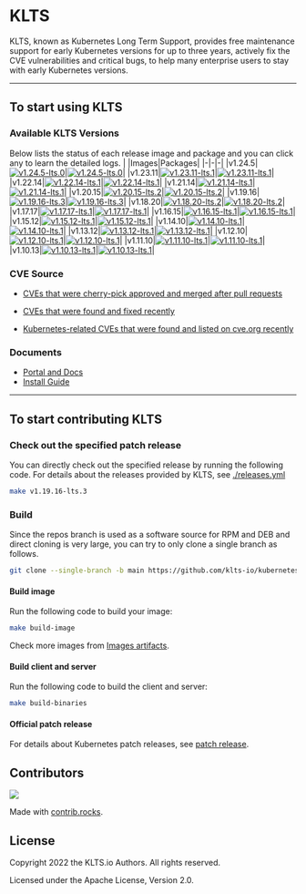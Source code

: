 

# KLTS
KLTS, known as Kubernetes Long Term Support, provides free maintenance support for early Kubernetes versions for up to three years, actively fix the CVE vulnerabilities and critical bugs, to help many enterprise users to stay with early Kubernetes versions.

----

## To start using KLTS

### Available KLTS Versions
Below lists the status of each release image and package and you can click any to learn the detailed logs.
| |Images|Packages|
|-|-|-|
|v1.24.5|[![v1.24.5-lts.0](https://img.shields.io/github/workflow/status/klts-io/kubernetes-lts/Releases%20Images/v1.24.5-lts.0?label=v1.24.5-lts.0%20Releases%20Images)](https://klts.io/docs/kubernetes/releases/v1.24/v1.24.5-lts.0/)|[![v1.24.5-lts.0](https://img.shields.io/github/workflow/status/klts-io/kubernetes-lts/Releases%20Packages/v1.24.5-lts.0?label=v1.24.5-lts.0%20Releases%20Packages)](https://klts.io/docs/kubernetes/releases/v1.24/v1.24.5-lts.0/)|
|v1.23.11|[![v1.23.11-lts.1](https://img.shields.io/github/workflow/status/klts-io/kubernetes-lts/Releases%20Images/v1.23.11-lts.1?label=v1.23.11-lts.1%20Releases%20Images)](https://klts.io/docs/kubernetes/releases/v1.23/v1.23.11-lts.1/)|[![v1.23.11-lts.1](https://img.shields.io/github/workflow/status/klts-io/kubernetes-lts/Releases%20Packages/v1.23.11-lts.1?label=v1.23.11-lts.1%20Releases%20Packages)](https://klts.io/docs/kubernetes/releases/v1.23/v1.23.11-lts.1/)|
|v1.22.14|[![v1.22.14-lts.1](https://img.shields.io/github/workflow/status/klts-io/kubernetes-lts/Releases%20Images/v1.22.14-lts.1?label=v1.22.14-lts.1%20Releases%20Images)](https://klts.io/docs/kubernetes/releases/v1.22/v1.22.14-lts.1/)|[![v1.22.14-lts.1](https://img.shields.io/github/workflow/status/klts-io/kubernetes-lts/Releases%20Packages/v1.22.14-lts.1?label=v1.22.14-lts.1%20Releases%20Packages)](https://klts.io/docs/kubernetes/releases/v1.22/v1.22.14-lts.1/)|
|v1.21.14|[![v1.21.14-lts.1](https://img.shields.io/github/workflow/status/klts-io/kubernetes-lts/Releases%20Images/v1.21.14-lts.1?label=v1.21.14-lts.1%20Releases%20Images)](https://klts.io/docs/kubernetes/releases/v1.21/v1.21.14-lts.1/)|[![v1.21.14-lts.1](https://img.shields.io/github/workflow/status/klts-io/kubernetes-lts/Releases%20Packages/v1.21.14-lts.1?label=v1.21.14-lts.1%20Releases%20Packages)](https://klts.io/docs/kubernetes/releases/v1.21/v1.21.14-lts.1/)|
|v1.20.15|[![v1.20.15-lts.2](https://img.shields.io/github/workflow/status/klts-io/kubernetes-lts/Releases%20Images/v1.20.15-lts.2?label=v1.20.15-lts.2%20Releases%20Images)](https://klts.io/docs/kubernetes/releases/v1.20/v1.20.15-lts.2/)|[![v1.20.15-lts.2](https://img.shields.io/github/workflow/status/klts-io/kubernetes-lts/Releases%20Packages/v1.20.15-lts.2?label=v1.20.15-lts.2%20Releases%20Packages)](https://klts.io/docs/kubernetes/releases/v1.20/v1.20.15-lts.2/)|
|v1.19.16|[![v1.19.16-lts.3](https://img.shields.io/github/workflow/status/klts-io/kubernetes-lts/Releases%20Images/v1.19.16-lts.3?label=v1.19.16-lts.3%20Releases%20Images)](https://klts.io/docs/kubernetes/releases/v1.19/v1.19.16-lts.3/)|[![v1.19.16-lts.3](https://img.shields.io/github/workflow/status/klts-io/kubernetes-lts/Releases%20Packages/v1.19.16-lts.3?label=v1.19.16-lts.3%20Releases%20Packages)](https://klts.io/docs/kubernetes/releases/v1.19/v1.19.16-lts.3/)|
|v1.18.20|[![v1.18.20-lts.2](https://img.shields.io/github/workflow/status/klts-io/kubernetes-lts/Releases%20Images/v1.18.20-lts.2?label=v1.18.20-lts.2%20Releases%20Images)](https://klts.io/docs/kubernetes/releases/v1.18/v1.18.20-lts.2/)|[![v1.18.20-lts.2](https://img.shields.io/github/workflow/status/klts-io/kubernetes-lts/Releases%20Packages/v1.18.20-lts.2?label=v1.18.20-lts.2%20Releases%20Packages)](https://klts.io/docs/kubernetes/releases/v1.18/v1.18.20-lts.2/)|
|v1.17.17|[![v1.17.17-lts.1](https://img.shields.io/github/workflow/status/klts-io/kubernetes-lts/Releases%20Images/v1.17.17-lts.1?label=v1.17.17-lts.1%20Releases%20Images)](https://klts.io/docs/kubernetes/releases/v1.17/v1.17.17-lts.1/)|[![v1.17.17-lts.1](https://img.shields.io/github/workflow/status/klts-io/kubernetes-lts/Releases%20Packages/v1.17.17-lts.1?label=v1.17.17-lts.1%20Releases%20Packages)](https://klts.io/docs/kubernetes/releases/v1.17/v1.17.17-lts.1/)|
|v1.16.15|[![v1.16.15-lts.1](https://img.shields.io/github/workflow/status/klts-io/kubernetes-lts/Releases%20Images/v1.16.15-lts.1?label=v1.16.15-lts.1%20Releases%20Images)](https://klts.io/docs/kubernetes/releases/v1.16/v1.16.15-lts.1/)|[![v1.16.15-lts.1](https://img.shields.io/github/workflow/status/klts-io/kubernetes-lts/Releases%20Packages/v1.16.15-lts.1?label=v1.16.15-lts.1%20Releases%20Packages)](https://klts.io/docs/kubernetes/releases/v1.16/v1.16.15-lts.1/)|
|v1.15.12|[![v1.15.12-lts.1](https://img.shields.io/github/workflow/status/klts-io/kubernetes-lts/Releases%20Images/v1.15.12-lts.1?label=v1.15.12-lts.1%20Releases%20Images)](https://klts.io/docs/kubernetes/releases/v1.15/v1.15.12-lts.1/)|[![v1.15.12-lts.1](https://img.shields.io/github/workflow/status/klts-io/kubernetes-lts/Releases%20Packages/v1.15.12-lts.1?label=v1.15.12-lts.1%20Releases%20Packages)](https://klts.io/docs/kubernetes/releases/v1.15/v1.15.12-lts.1/)|
|v1.14.10|[![v1.14.10-lts.1](https://img.shields.io/github/workflow/status/klts-io/kubernetes-lts/Releases%20Images/v1.14.10-lts.1?label=v1.14.10-lts.1%20Releases%20Images)](https://klts.io/docs/kubernetes/releases/v1.14/v1.14.10-lts.1/)|[![v1.14.10-lts.1](https://img.shields.io/github/workflow/status/klts-io/kubernetes-lts/Releases%20Packages/v1.14.10-lts.1?label=v1.14.10-lts.1%20Releases%20Packages)](https://klts.io/docs/kubernetes/releases/v1.14/v1.14.10-lts.1/)|
|v1.13.12|[![v1.13.12-lts.1](https://img.shields.io/github/workflow/status/klts-io/kubernetes-lts/Releases%20Images/v1.13.12-lts.1?label=v1.13.12-lts.1%20Releases%20Images)](https://klts.io/docs/kubernetes/releases/v1.13/v1.13.12-lts.1/)|[![v1.13.12-lts.1](https://img.shields.io/github/workflow/status/klts-io/kubernetes-lts/Releases%20Packages/v1.13.12-lts.1?label=v1.13.12-lts.1%20Releases%20Packages)](https://klts.io/docs/kubernetes/releases/v1.13/v1.13.12-lts.1/)|
|v1.12.10|[![v1.12.10-lts.1](https://img.shields.io/github/workflow/status/klts-io/kubernetes-lts/Releases%20Images/v1.12.10-lts.1?label=v1.12.10-lts.1%20Releases%20Images)](https://klts.io/docs/kubernetes/releases/v1.12/v1.12.10-lts.1/)|[![v1.12.10-lts.1](https://img.shields.io/github/workflow/status/klts-io/kubernetes-lts/Releases%20Packages/v1.12.10-lts.1?label=v1.12.10-lts.1%20Releases%20Packages)](https://klts.io/docs/kubernetes/releases/v1.12/v1.12.10-lts.1/)|
|v1.11.10|[![v1.11.10-lts.1](https://img.shields.io/github/workflow/status/klts-io/kubernetes-lts/Releases%20Images/v1.11.10-lts.1?label=v1.11.10-lts.1%20Releases%20Images)](https://klts.io/docs/kubernetes/releases/v1.11/v1.11.10-lts.1/)|[![v1.11.10-lts.1](https://img.shields.io/github/workflow/status/klts-io/kubernetes-lts/Releases%20Packages/v1.11.10-lts.1?label=v1.11.10-lts.1%20Releases%20Packages)](https://klts.io/docs/kubernetes/releases/v1.11/v1.11.10-lts.1/)|
|v1.10.13|[![v1.10.13-lts.1](https://img.shields.io/github/workflow/status/klts-io/kubernetes-lts/Releases%20Images/v1.10.13-lts.1?label=v1.10.13-lts.1%20Releases%20Images)](https://klts.io/docs/kubernetes/releases/v1.10/v1.10.13-lts.1/)|[![v1.10.13-lts.1](https://img.shields.io/github/workflow/status/klts-io/kubernetes-lts/Releases%20Packages/v1.10.13-lts.1?label=v1.10.13-lts.1%20Releases%20Packages)](https://klts.io/docs/kubernetes/releases/v1.10/v1.10.13-lts.1/)|

### CVE Source

- [CVEs that were cherry-pick approved and merged after pull requests](https://github.com/kubernetes/kubernetes/pulls?q=is%3Apr+is%3Amerged+label%3Acherry-pick-approved+CVE)

- [CVEs that were found and fixed recently](https://www.cvedetails.com/vulnerability-list/vendor_id-15867/product_id-34016/Kubernetes-Kubernetes.html)

- [Kubernetes-related CVEs that were found and listed on cve.org recently](https://cve.mitre.org/cgi-bin/cvekey.cgi?keyword=Kubernetes)



### Documents

- [Portal and Docs](https://klts.io/docs/)
- [Install Guide](https://klts.io/docs/install/)


-----------------------

## To start contributing KLTS

### Check out the specified patch release

You can directly check out the specified release by running the following code. For details about the releases provided by KLTS, see [./releases.yml](https://github.com/klts-io/kubernetes-lts/blob/master/releases.yml)

``` bash
make v1.19.16-lts.3
```

### Build

Since the repos branch is used as a software source for RPM and DEB and direct cloning is very large, you can try to only clone a single branch as follows.

``` bash
git clone --single-branch -b main https://github.com/klts-io/kubernetes-lts
```

#### Build image
Run the following code to build your image:

``` bash
make build-image
```

Check more images from [Images artifacts](https://github.com/orgs/klts-io/packages?repo_name=kubernetes-lts).

#### Build client and server
Run the following code to build the client and server:

``` bash
make build-binaries
```
#### Official patch release
For details about Kubernetes patch releases, see [patch release](https://kubernetes.io/releases/patch-releases/).

## Contributors

<a href="https://github.com/klts-io/kubernetes-lts/graphs/contributors">
  <img src="https://contrib.rocks/image?repo=klts-io/kubernetes-lts" />
</a>

Made with [contrib.rocks](https://contrib.rocks).

## License
Copyright 2022 the KLTS.io Authors. All rights reserved.

Licensed under the Apache License, Version 2.0.
